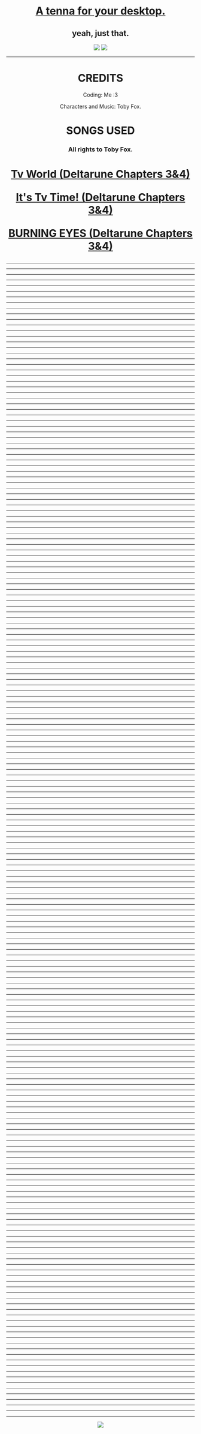 <div align='center'>

<h1><a href="https://github.com/santiagocalebe/tennaDancing">A tenna for your desktop.</h1></a>
<h2>yeah, just that.</h3>

<img src="tennaDancing/Tenna1.gif">
<img src="tennaDancing/Tenna2.gif">

 _____________

 <h1>CREDITS</h1>
 Coding:  Me :3

 Characters and Music: Toby Fox.

<h1>SONGS USED</h1>
<h3>All rights to Toby Fox.</h3>

<h1>
<a href="https://www.youtube.com/watch?v=DstO9slC_5U">Tv World (Deltarune Chapters 3&4)</a>

<a href="https://www.youtube.com/watch?v=F2PJbTuZlTU&list=RDF2PJbTuZlTU&start_radio=1">It's Tv Time! (Deltarune Chapters 3&4)</a>

<a href="https://www.youtube.com/watch?v=TBVteb9Z6ps&list=RDTBVteb9Z6ps&start_radio=1">BURNING EYES (Deltarune Chapters 3&4)</a>
</h1>

___
___
___
___
___
___
___
___
___
___
___
___
___
___
___
___
___
___
___
___
___
___
___
___
___
___
___
___
___
___
___
___
___
___
___
___
___
___
___
___
___
___
___
___
___
___
___
___
___
___
___
___
___
___
___
___
___
___
___
___
___
___
___
___
___
___
___
___
___
___
___
___
___
___
___
___
___
___
___
___
___
___
___
___
___
___
___
___
___
___
___
___
___
___
___
___
___
___
___
___
___
___
___
______
___
___
___
___
___
___
___
___
___
___
___
___
___
___
___
___
___
___
___
___
___
___
___
___
___
___
___
___
___
___
___
___
___
___
___
___
___
___
___
___
___
___
___
___
___
___
___
___
___
___
______
___
___
___
___
___
___
___
___
___
___
___
___
___
___
___
___
___
___
___
___
___
___
___
___
___
___
___
___
___
___
___
___
___
___
___
___
___
___
___
___
___
___
___
___
___
___
___
___
___
___
___
<img src="https://i.redd.it/ehfs7820pmca1.gif">


</div>